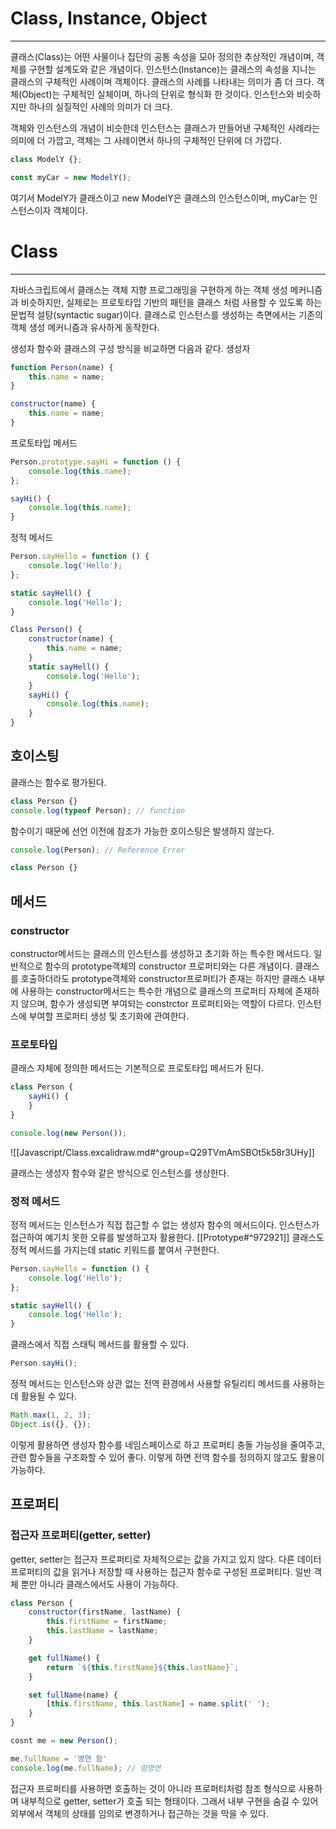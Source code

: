 # Class, Instance, Object
---
클래스(Class)는 어떤 사물이나 집단의 공통 속성을 모아 정의한 추상적인 개념이며, 객체를 구현할 설계도와 같은 개념이다. 
인스턴스(Instance)는 클래스의 속성을 지니는 클래스의 구체적인 사례이며 객체이다. 클래스의 사례를 나타내는 의미가 좀 더 크다.
객체(Object)는 구체적인 실체이며, 하나의 단위로 형식화 한 것이다. 인스턴스와 비슷하지만 하나의 실질적인 사례의 의미가 더 크다.

객체와 인스턴스의 개념이 비슷한데 인스턴스는 클래스가 만들어낸 구체적인 사례라는 의미에 더 가깝고, 객체는 그 사례이면서 하나의 구체적인 단위에 더 가깝다.
```js
class ModelY {};

const myCar = new ModelY();
```
여기서 ModelY가 클래스이고 new ModelY은 클래스의 인스턴스이며, myCar는 인스턴스이자 객체이다.

# Class
---
자바스크립트에서 클래스는 객체 지향 프로그래밍을 구현하게 하는 객체 생성 메커니즘과 비슷하지만, 실제로는 프로토타입 기반의 패턴을 클래스 처럼 사용할 수 있도록 하는 문법적 설탕(syntactic sugar)이다.
클래스로 인스턴스를 생성하는 측면에서는 기존의 객체 생성 메커니즘과 유사하게 동작한다.

생성자 함수와 클래스의 구성 방식을 비교하면 다음과 같다.
생성자
```js
function Person(name) {
	this.name = name;
}

constructor(name) {
	this.name = name;
}
```
프로토타입 메서드
```js
Person.prototype.sayHi = function () {
	console.log(this.name);
};

sayHi() {
	console.log(this.name);
}
```
정적 메서드
```js
Person.sayHello = function () {
	console.log('Hello');
};

static sayHell() {
	console.log('Hello');
}
```

```js
Class Person() {
	constructor(name) {
		this.name = name;
	}
	static sayHell() {
		console.log('Hello');
	}
	sayHi() {
		console.log(this.name);
	}
}
```

## 호이스팅
클래스는 함수로 평가된다.
```js
class Person {}
console.log(typeof Person); // function
```

함수이기 때문에 선언 이전에 참조가 가능한 호이스팅은 발생하지 않는다.
```js
console.log(Person); // Reference Error

class Person {}
```

## 메서드
### constructor
constructor메서드는 클래스의 인스턴스를 생성하고 초기화 하는 특수한 메서드다. 일반적으로 함수의 prototype객체의 constructor 프로퍼티와는 다른 개념이다.
클래스를 호출하더라도 prototype객체와 constructor프로퍼티가 존재는 하지만 클래스 내부에 사용하는 constructor메서드는 특수한 개념으로 클래스의 프로퍼티 자체에 존재하지 않으며, 함수가 생성되면 부여되는 constrctor 프로퍼티와는 역할이 다르다.
인스턴스에 부여할 프로퍼티 생성 및 초기화에 관여한다.

### 프로토타입
클래스 자체에 정의한 메서드는 기본적으로 프로토타입 메서드가 된다.
```js
class Person {
	sayHi() {
	}
}

console.log(new Person());
```
![[Javascript/Class.excalidraw.md#^group=Q29TVmAmSBOt5k58r3UHy]]

클래스는 생성자 함수와 같은 방식으로 인스턴스를 생상한다.

### 정적 메서드
정적 메서드는 인스턴스가 직접 접근할 수 없는 생성자 함수의 메서드이다. 인스턴스가 접근하여 예기치 못한 오류를 발생하고자 활용한다.
[[Prototype#^972921]]
클래스도 정적 메서드를 가지는데 static 키워드를 붙여서 구현한다.
```js
Person.sayHello = function () {
	console.log('Hello');
};

static sayHell() {
	console.log('Hello');
}
```

클래스에서 직접 스태틱 메서드를 활용할 수 있다.
```js
Person.sayHi();
```

정적 메서드는 인스턴스와 상관 없는 전역 환경에서 사용할 유틸리티 메서드를 사용하는데 활용될 수 있다. 
```js
Math.max(1, 2, 3);
Object.is({}, {});
```
이렇게 활용하면 생성자 함수를 네임스페이스로 하고 프로퍼티 충돌 가능성을 줄여주고, 관련 함수들을 구조화할 수 있어 좋다.
이렇게 하면 전역 함수를 정의하지 않고도 활용이 가능하다.

## 프로퍼티
### 접근자 프로퍼티(getter, setter)
getter, setter는 접근자 프로퍼티로 자체적으로는 값을 가지고 있지 않다. 다른 데이터 프로퍼티의 값을 읽거나 저장할 때 사용하는 접근자 함수로 구성된 프로퍼티다.
일반 객체 뿐만 아니라 클래스에서도 사용이 가능하다.
```js
class Person {
	constructor(firstName, lastName) {
		this.firstName = firstName;
		this.lastName = lastName;
	}

	get fullName() {
		return `${this.firstName}${this.lastName}`;
	}

	set fullName(name) {
		[this.firstName, this.lastName] = name.split(' ');
	}
}

cosnt me = new Person();

me.fullName = '명연 함'
console.log(me.fullName); // 함명연
```
접근자 프로퍼티를 사용하면 호출하는 것이 아니라 프로퍼티처럼 참조 형식으로 사용하며 내부적으로 getter, setter가 호출 되는 형태이다.
그래서 내부 구현을 숨길 수 있어 외부에서 객체의 상태를 임의로 변경하거나 접근하는 것을 막을 수 있다.